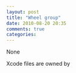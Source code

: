 ```yaml
---
layout: post
title: "Wheel group"
date: 2010-08-20 20:35
comments: true
categories: 
---
```


None


Xcode files are owned by 

